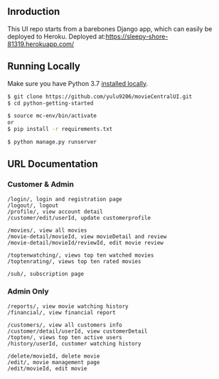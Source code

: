 ## Inroduction
This UI repo starts from a barebones Django app, which can easily be deployed to Heroku.
Deployed at:https://sleepy-shore-81319.herokuapp.com/

## Running Locally

Make sure you have Python 3.7 [installed locally](http://install.python-guide.org). 

```sh
$ git clone https://github.com/yulu9206/movieCentralUI.git
$ cd python-getting-started

$ source mc-env/bin/activate
or
$ pip install -r requirements.txt

$ python manage.py runserver
```
## URL Documentation
### Customer & Admin
    /login/, login and registration page
    /logout/, logout
    /profile/, view account detail
    /customer/edit/userId, update customerprofile
    
    /movies/, view all movies
    /movie-detail/movieId, view movieDetail and review
    /movie-detail/movieId/reviewId, edit movie review
    
    /toptenwatching/, views top ten watched movies
    /toptenrating/, views top ten rated movies   
    
    /sub/, subscription page
    
  ### Admin Only
    /reports/, view movie watching history
    /financial/, view financial report
    
    /customers/, view all customers info
    /customer/detail/userId, view customerDetail
    /topten/, views top ten active users
    /history/userId, customer watching history
    
    /delete/movieId, delete movie
    /edit/, movie management page 
    /edit/movieId, edit movie
